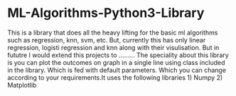 # ML-Algorithms-Python3-Library

This is a library that does all the heavy lifting for the basic ml algorithms such as regression, knn, svm, etc. But, currently this has only linear regression, logisti regression and knn along with their visulisation. But in fututre I would extend this projects to ......... The speciality about this library is you can plot the outcomes on graph in a single line using class included in the library. Which is fed with default parameters. Which you can change according to your requirements.It uses the following libraries 1) Numpy 2) Matplotlib
